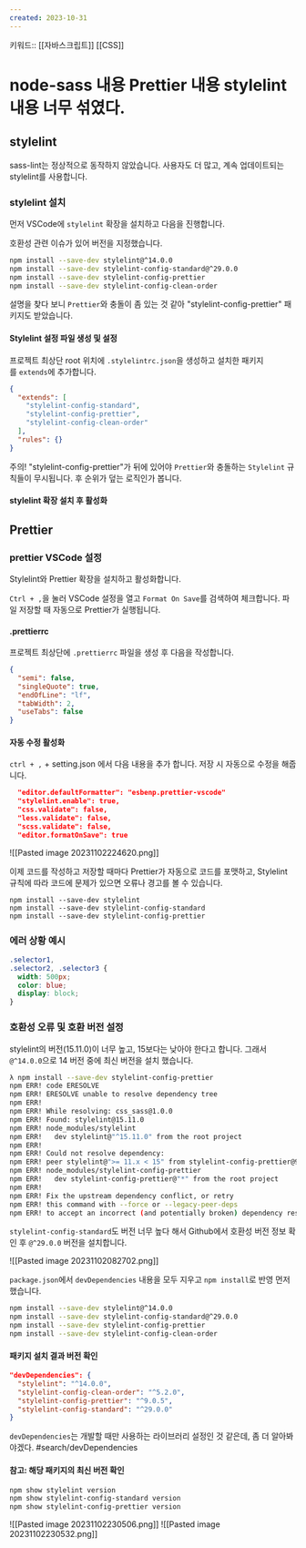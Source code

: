 ```yaml
---
created: 2023-10-31
---
```

키워드:: [[자바스크립트]] [[CSS]]

# node-sass 내용 Prettier 내용 stylelint 내용 너무 섞였다.

## stylelint

sass-lint는 정상적으로 동작하지 않았습니다. 사용자도 더 많고, 계속 업데이트되는 stylelint를 사용합니다.

### stylelint 설치

먼저 VSCode에 `stylelint`  확장을 설치하고 다음을 진행합니다. 

호환성 관련 이슈가 있어 버전을 지정했습니다.

```bash
npm install --save-dev stylelint@^14.0.0
npm install --save-dev stylelint-config-standard@^29.0.0
npm install --save-dev stylelint-config-prettier
npm install --save-dev stylelint-config-clean-order
```

설명을 찾다 보니 `Prettier`와 충돌이 좀 있는 것 같아 "stylelint-config-prettier" 패키지도 받았습니다.

#### Stylelint 설정 파일 생성 및 설정

프로젝트 최상단 root 위치에 `.stylelintrc.json`을 생성하고 설치한 패키지를 `extends`에 추가합니다.

```json
{ 
  "extends": [ 
    "stylelint-config-standard", 
    "stylelint-config-prettier",
    "stylelint-config-clean-order"
  ],
  "rules": {}
}
```

주의! "stylelint-config-prettier"가 뒤에 있어야 `Prettier`와 충돌하는 `Stylelint` 규칙들이 무시됩니다. 후 순위가 덮는 로직인가 봅니다.

#### stylelint 확장 설치 후 활성화

## Prettier

### prettier VSCode 설정

Stylelint와 Prettier 확장을 설치하고 활성화합니다.

`Ctrl + ,`을 눌러 VSCode 설정을 열고 `Format On Save`를 검색하여 체크합니다. 파일 저장할 때 자동으로 Prettier가 실행됩니다.

#### .prettierrc

프로젝트 최상단에 `.prettierrc` 파일을 생성 후 다음을 작성합니다.

```json
{
  "semi": false,
  "singleQuote": true,
  "endOfLine": "lf",
  "tabWidth": 2,
  "useTabs": false
}
```

#### 자동 수정 활성화

`ctrl + ,` + setting.json 에서 다음 내용을 추가 합니다. 저장 시 자동으로 수정을 해줍니다.

```json
  "editor.defaultFormatter": "esbenp.prettier-vscode"
  "stylelint.enable": true,
  "css.validate": false,
  "less.validate": false,
  "scss.validate": false,
  "editor.formatOnSave": true
```

![[Pasted image 20231102224620.png]]

이제 코드를 작성하고 저장할 때마다 Prettier가 자동으로 코드를 포맷하고, Stylelint 규칙에 따라 코드에 문제가 있으면 오류나 경고를 볼 수 있습니다.

```
npm install --save-dev stylelint
npm install --save-dev stylelint-config-standard
npm install --save-dev stylelint-config-prettier
```

### 에러 상황 예시

```css
.selector1,
.selector2, .selector3 {
  width: 500px;
  color: blue;
  display: block;  
}
```

### 호환성 오류 및 호환 버전 설정

stylelint의 버전(15.11.0)이 너무 높고, 15보다는 낮아야 한다고 합니다. 그래서 `@^14.0.0`으로 14 버전 중에 최신 버전을 설치 했습니다.

```bash
λ npm install --save-dev stylelint-config-prettier
npm ERR! code ERESOLVE
npm ERR! ERESOLVE unable to resolve dependency tree
npm ERR!
npm ERR! While resolving: css_sass@1.0.0
npm ERR! Found: stylelint@15.11.0
npm ERR! node_modules/stylelint
npm ERR!   dev stylelint@"^15.11.0" from the root project
npm ERR!
npm ERR! Could not resolve dependency:
npm ERR! peer stylelint@">= 11.x < 15" from stylelint-config-prettier@9.0.5
npm ERR! node_modules/stylelint-config-prettier
npm ERR!   dev stylelint-config-prettier@"*" from the root project
npm ERR!
npm ERR! Fix the upstream dependency conflict, or retry
npm ERR! this command with --force or --legacy-peer-deps
npm ERR! to accept an incorrect (and potentially broken) dependency resolution.
```

`stylelint-config-standard`도 버전 너무 높다 해서 Github에서 호환성 버전 정보 확인 후 `@^29.0.0` 버전을 설치합니다.

![[Pasted image 20231102082702.png]]

`package.json`에서 `devDependencies` 내용을 모두 지우고 `npm install`로 반영 먼저 했습니다.

```bash
npm install --save-dev stylelint@^14.0.0
npm install --save-dev stylelint-config-standard@^29.0.0
npm install --save-dev stylelint-config-prettier
npm install --save-dev stylelint-config-clean-order
```

#### 패키지 설치 결과 버전 확인

```json
"devDependencies": {
  "stylelint": "^14.0.0",
  "stylelint-config-clean-order": "^5.2.0",
  "stylelint-config-prettier": "^9.0.5",
  "stylelint-config-standard": "^29.0.0"
}
```

`devDependencies`는 개발할 때만 사용하는 라이브러리 설정인 것 같은데, 좀 더 알아봐야겠다. #search/devDependencies

#### 참고: 해당 패키지의 최신 버전 확인

```bash
npm show stylelint version
npm show stylelint-config-standard version
npm show stylelint-config-prettier version
```

![[Pasted image 20231102230506.png]]
![[Pasted image 20231102230532.png]]